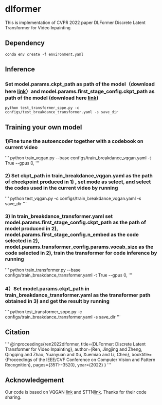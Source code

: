 # dlformer
This is implementation of CVPR 2022 paper DLFormer Discrete Latent Transformer for Video Inpainting

## Dependency
```
conda env create -f environment.yaml
```
## Inference
### Set model.params.ckpt_path as path of the model（download here [link](https://drive.google.com/file/d/1bOiInDYYEZyfxDRgtueGPH6r9h1QaGsd/view?usp=sharing)）and model.params.first_stage_config.ckpt_path as path of the model (download here [link](https://drive.google.com/file/d/1DdsOR0fyxR0V_vGR7-cPrd8cuq2swoKj/view?usp=sharing))
```
python test_transformer_sppe.py -c configs/test_breakdance_transformer.yaml -s save_dir
```
## Training your own model
### 1)Fine tune the autoencoder together with a codebook on current video
'''
python train_vqgan.py --base configs/train_breakdance_vqgan.yaml  -t True --gpus 0,
'''
### 2) Set ckpt_path in train_breakdance_vqgan.yaml as the path of checkpoint produced in 1) , set mode as select, and select the codes used in the current video by running
'''
python test_vqgan.py -c configs/train_breakdance_vqgan.yaml -s save_dir
'''
### 3) In train_breakdance_transformer.yaml set model.params.first_stage_config.ckpt_path as the path of model produced in 2), model.params.first_stage_config.n_embed as the code selected in 2), model.params.transformer_config.params.vocab_size as the code selected in 2), train the transformer for code inference by running
'''
python train_transformer.py --base configs/train_breakdance_transformer.yaml  -t True --gpus 0,
'''
### 4）Set model.params.ckpt_path in train_breakdance_transformer.yaml as the transformer path obtained in 3) and get the result by running
'''
python test_transformer_sppe.py -c configs/train_breakdance_transformer.yaml -s save_dir
'''
## Citation
'''
@inproceedings{ren2022dlformer,
  title={DLFormer: Discrete Latent Transformer for Video Inpainting},
  author={Ren, Jingjing and Zheng, Qingqing and Zhao, Yuanyuan and Xu, Xuemiao and Li, Chen},
  booktitle={Proceedings of the IEEE/CVF Conference on Computer Vision and Pattern Recognition},
  pages={3511--3520},
  year={2022}
}
'''
## Acknowledgement
Our code is based on VQGAN [link](https://github.com/CompVis/taming-transformers) and STTN[link](https://github.com/researchmm/STTN). Thanks for their code sharing.

